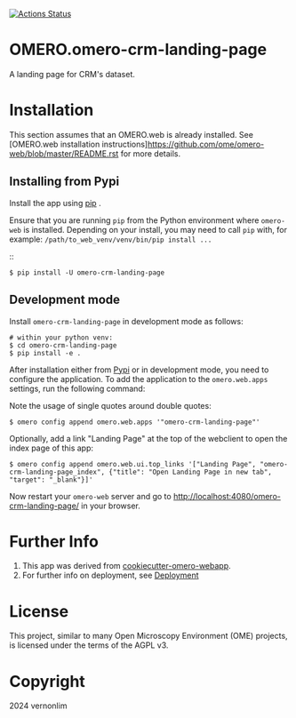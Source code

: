 
[![Actions Status](https://github.com/vernonlim/omero-crm-landing-page/workflows/OMERO/badge.svg)](https://github.com/vernonlim/omero-crm-landing-page/actions)


OMERO.omero-crm-landing-page
==================================

A landing page for CRM's dataset.

Installation
============

This section assumes that an OMERO.web is already installed. See [OMERO.web installation instructions]<https://github.com/ome/omero-web/blob/master/README.rst> for more details.

Installing from Pypi
--------------------

Install the app using [pip](<https://pip.pypa.io/en/stable/>) .

Ensure that you are running ``pip`` from the Python environment
where ``omero-web`` is installed. Depending on your install, you may need to
call ``pip`` with, for example: ``/path/to_web_venv/venv/bin/pip install ...``

::

    $ pip install -U omero-crm-landing-page


Development mode
----------------

Install `omero-crm-landing-page` in development mode as follows:

    # within your python venv:
    $ cd omero-crm-landing-page
    $ pip install -e .

After installation either from [Pypi](https://pypi.org/) or in development mode, you need to configure the application.
To add the application to the `omero.web.apps` settings, run the following command:

Note the usage of single quotes around double quotes:

    $ omero config append omero.web.apps '"omero-crm-landing-page"'

Optionally, add a link "Landing Page" at the top of the webclient to
open the index page of this app:

    $ omero config append omero.web.ui.top_links '["Landing Page", "omero-crm-landing-page_index", {"title": "Open Landing Page in new tab", "target": "_blank"}]'


Now restart your `omero-web` server and go to
<http://localhost:4080/omero-crm-landing-page/> in your browser.


Further Info
============

1. This app was derived from [cookiecutter-omero-webapp](https://github.com/ome/cookiecutter-omero-webapp).
2. For further info on deployment, see [Deployment](https://docs.openmicroscopy.org/latest/omero/developers/Web/Deployment.html)


License
=======

This project, similar to many Open Microscopy Environment (OME) projects, is
licensed under the terms of the AGPL v3.


Copyright
=========

2024 vernonlim

